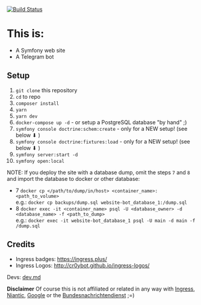 [![Build Status](https://travis-ci.org/4e-ecuador/website-bot.svg?branch=master)](https://travis-ci.org/4e-ecuador/website-bot)

# This is:

* A Symfony web site
* A Telegram bot

## Setup

1. `git clone` this repository
1. `cd` to repo
1. `composer install`
1. `yarn`
1. `yarn dev`
1. `docker-compose up -d` - or setup a PostgreSQL database "by hand" ;)
1. `symfony console doctrine:schem:create` - only for a NEW setup! (see below ⬇ )
1. `symfony console doctrine:fixtures:load` - only for a NEW setup! (see below ⬇ )
1. `symfony server:start -d`
1. `symfony open:local`

NOTE: If you deploy the site with a database dump, omit the steps `7` and `8` and import the database to docker or other database:

* 7 `docker cp </path/to/dump/in/host> <container_name>:<path_to_volume>`<br>
e.g.: `docker cp backups/dump.sql website-bot_database_1:/dump.sql`
* 8 `docker exec -it <container_name> psql -U <database_owner> -d <database_name> -f <path_to_dump>`<br>
e.g.: `docker exec -it website-bot_database_1 psql -U main -d main -f /dump.sql`

## Credits

* Ingress badges: https://ingress.plus/
* Ingress Logos: http://cr0ybot.github.io/ingress-logos/

Devs: [dev.md](dev.md)

**Disclaimer** Of course this is not affiliated or related in any way with [Ingress](https://ingress.com), [Niantic](https://nianticlabs.com), [Google](https://google.com) or the [Bundesnachrichtendienst](https://www.bnd.bund.de) ;=) 

